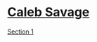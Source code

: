 # [Caleb Savage](http://calebcalebcaleb.com)
[Section 1](https://github.com/calebsavage/itp-data-art/tree/master/section1)
